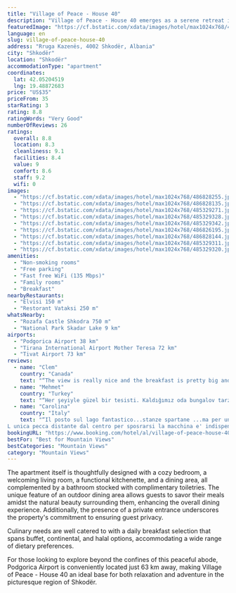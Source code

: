 ```yaml
---
title: "Village of Peace - House 40"
description: "Village of Peace - House 40 emerges as a serene retreat in the heart of Shkodër, boasting a recently updated accommodation that stands a mere 46 km from the Port of Bar."
featuredImage: "https://cf.bstatic.com/xdata/images/hotel/max1024x768/486828255.jpg?k=b0ac5ce3d7e319f25428f7105af802cde9f64674643581b56435516c8f72c979&o=&hp=1"
language: en
slug: village-of-peace-house-40
address: "Rruga Kazenës, 4002 Shkodër, Albania"
city: "Shkodër"
location: "Shkodër"
accommodationType: "apartment"
coordinates:
  lat: 42.05204519
  lng: 19.48872683
price: "US$35"
priceFrom: 35
starRating: 3
rating: 8.8
ratingWords: "Very Good"
numberOfReviews: 26
ratings:
  overall: 8.8
  location: 8.3
  cleanliness: 9.1
  facilities: 8.4
  value: 9
  comfort: 8.6
  staff: 9.2
  wifi: 0
images:
  - "https://cf.bstatic.com/xdata/images/hotel/max1024x768/486828255.jpg?k=b0ac5ce3d7e319f25428f7105af802cde9f64674643581b56435516c8f72c979&o=&hp=1"
  - "https://cf.bstatic.com/xdata/images/hotel/max1024x768/486828135.jpg?k=72f917e808aa79729f2b6658ffcb356061e6ef161f9248a3a35c7a1442872b82&o=&hp=1"
  - "https://cf.bstatic.com/xdata/images/hotel/max1024x768/485329271.jpg?k=6f3d1a7677df83e207c04e5940a1c57e3ff72168abef14c651b5a9c1c2ce3b10&o=&hp=1"
  - "https://cf.bstatic.com/xdata/images/hotel/max1024x768/485329328.jpg?k=f2d8cdeca0dbc2e39ae50eba8e1f6b002bac5185425ae4d229568f05e8577ee4&o=&hp=1"
  - "https://cf.bstatic.com/xdata/images/hotel/max1024x768/485329342.jpg?k=f30d98e13abb9de83831c8d48932c7da499bb41c7f27e371ebb76f625fe24f34&o=&hp=1"
  - "https://cf.bstatic.com/xdata/images/hotel/max1024x768/486826195.jpg?k=af8be66f94a38307c0eb573a1b448919f128a911fc6848796106fc45578134fc&o=&hp=1"
  - "https://cf.bstatic.com/xdata/images/hotel/max1024x768/486828144.jpg?k=f8a3ab694a5dc187b1d0d3a603dd216b70252fdc257a4373d4d0738ffcd84fb7&o=&hp=1"
  - "https://cf.bstatic.com/xdata/images/hotel/max1024x768/485329311.jpg?k=26bc1afbd9a594abce338bcc5e2be0c908037153d1443660ce90c1bc202153dc&o=&hp=1"
  - "https://cf.bstatic.com/xdata/images/hotel/max1024x768/485329320.jpg?k=fe1f54a8e4b9d198c214e66227f1700a02c00a4d3cd400b1a02d3a654ce1386e&o=&hp=1"
amenities:
  - "Non-smoking rooms"
  - "Free parking"
  - "Fast free WiFi (135 Mbps)"
  - "Family rooms"
  - "Breakfast"
nearbyRestaurants:
  - "Elvisi 150 m"
  - "Restorant Vataksi 250 m"
whatsNearby:
  - "Rozafa Castle Shkodra 750 m"
  - "National Park Skadar Lake 9 km"
airports:
  - "Podgorica Airport 38 km"
  - "Tirana International Airport Mother Teresa 72 km"
  - "Tivat Airport 73 km"
reviews:
  - name: "Clem"
    country: "Canada"
    text: "“The view is really nice and the breakfast is pretty big and yummy, highly recommend it”"
  - name: "Mehmet"
    country: "Turkey"
    text: "“Her şeyiyle güzel bir tesisti. Kaldığımız oda bungalov tarzı 2 oda, mutfak ve banyo ayrıca tuvaletten oluşuyordu. Tesis manzarası çok güzel kale manzaralı, zeytin ve çam ağaçları içinde, doğanın kalbinde.. klima odayı ısıtmaya yetti, yeteri kadar...”"
  - name: "Carolina"
    country: "Italy"
    text: "“Il posto sul lago fantastico...stanze spartane ...ma per un paio di notti funzionali...colazione soddisfacente prezzo giusto per il posto ....di fronte il castello...
L unica pecca distante dal centro per sposrarsi la macchina e' indispensabile”"
bookingURL: "https://www.booking.com/hotel/al/village-of-peace-house-40.en-gb.html?aid=8035640"
bestFor: "Best for Mountain Views"
bestCategories: "Mountain Views"
category: "Mountain Views"
---
```


The apartment itself is thoughtfully designed with a cozy bedroom, a welcoming living room, a functional kitchenette, and a dining area, all complemented by a bathroom stocked with complimentary toiletries. The unique feature of an outdoor dining area allows guests to savor their meals amidst the natural beauty surrounding them, enhancing the overall dining experience. Additionally, the presence of a private entrance underscores the property's commitment to ensuring guest privacy.

Culinary needs are well catered to with a daily breakfast selection that spans buffet, continental, and halal options, accommodating a wide range of dietary preferences.

For those looking to explore beyond the confines of this peaceful abode, Podgorica Airport is conveniently located just 63 km away, making Village of Peace - House 40 an ideal base for both relaxation and adventure in the picturesque region of Shkodër.